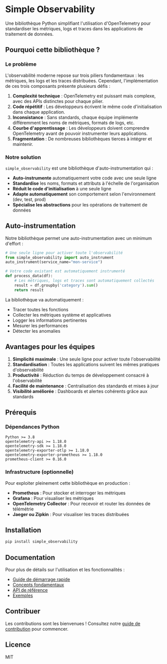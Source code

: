 # Simple Observability

Une bibliothèque Python simplifiant l'utilisation d'OpenTelemetry pour standardiser les métriques, logs et traces dans les applications de traitement de données.

## Pourquoi cette bibliothèque ?

### Le problème

L'observabilité moderne repose sur trois piliers fondamentaux : les métriques, les logs et les traces distribuées. Cependant, l'implémentation de ces trois composants présente plusieurs défis :

1. **Complexité technique** : OpenTelemetry est puissant mais complexe, avec des APIs distinctes pour chaque pilier.
2. **Code répétitif** : Les développeurs écrivent le même code d'initialisation dans chaque application.
3. **Inconsistance** : Sans standards, chaque équipe implémente différemment les noms de métriques, formats de logs, etc.
4. **Courbe d'apprentissage** : Les développeurs doivent comprendre OpenTelemetry avant de pouvoir instrumenter leurs applications.
5. **Fragmentation** : De nombreuses bibliothèques tierces à intégrer et maintenir.

### Notre solution

`simple_observability` est une bibliothèque d'auto-instrumentation qui :

- **Auto-instrumente** automatiquement votre code avec une seule ligne
- **Standardise** les noms, formats et attributs à l'échelle de l'organisation
- **Réduit le code d'initialisation** à une seule ligne
- **Adapte automatiquement** son comportement selon l'environnement (dev, test, prod)
- **Spécialise les abstractions** pour les opérations de traitement de données

## Auto-instrumentation

Notre bibliothèque permet une auto-instrumentation avec un minimum d'effort :

```python
# Une seule ligne pour activer toute l'observabilité
from simple_observability import auto_instrument
auto_instrument(service_name="mon-service")

# Votre code existant est automatiquement instrumenté
def process_data(df):
    # Les métriques, logs et traces sont automatiquement collectés
    result = df.groupby('category').sum()
    return result
```

La bibliothèque va automatiquement :
- Tracer toutes les fonctions
- Collecter les métriques système et applicatives
- Logger les informations pertinentes
- Mesurer les performances
- Détecter les anomalies

## Avantages pour les équipes

1. **Simplicité maximale** : Une seule ligne pour activer toute l'observabilité
2. **Standardisation** : Toutes les applications suivent les mêmes pratiques d'observabilité
3. **Productivité** : Réduction du temps de développement consacré à l'observabilité
4. **Facilité de maintenance** : Centralisation des standards et mises à jour
5. **Visibilité améliorée** : Dashboards et alertes cohérents grâce aux standards

## Prérequis

### Dépendances Python

```
Python >= 3.8
opentelemetry-api >= 1.18.0
opentelemetry-sdk >= 1.18.0
opentelemetry-exporter-otlp >= 1.18.0
opentelemetry-exporter-prometheus >= 1.18.0
prometheus-client >= 0.16.0
```

### Infrastructure (optionnelle)

Pour exploiter pleinement cette bibliothèque en production :

- **Prometheus** : Pour stocker et interroger les métriques
- **Grafana** : Pour visualiser les métriques
- **OpenTelemetry Collector** : Pour recevoir et router les données de télémétrie
- **Jaeger ou Zipkin** : Pour visualiser les traces distribuées

## Installation

```bash
pip install simple_observability
```

## Documentation

Pour plus de détails sur l'utilisation et les fonctionnalités :

- [Guide de démarrage rapide](docs/quickstart.md)
- [Concepts fondamentaux](docs/concepts.md)
- [API de référence](docs/api.md)
- [Exemples](examples/)

## Contribuer

Les contributions sont les bienvenues ! Consultez notre [guide de contribution](CONTRIBUTING.md) pour commencer.

## Licence

MIT 